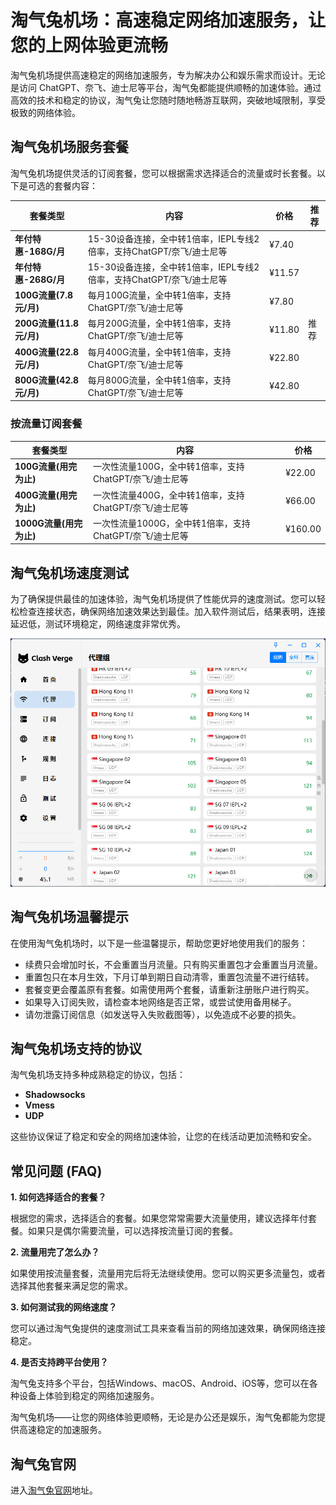 # 淘气兔机场：高速稳定网络加速服务，让您的上网体验更流畅

淘气兔机场提供高速稳定的网络加速服务，专为解决办公和娱乐需求而设计。无论是访问 ChatGPT、奈飞、迪士尼等平台，淘气兔都能提供顺畅的加速体验。通过高效的技术和稳定的协议，淘气兔让您随时随地畅游互联网，突破地域限制，享受极致的网络体验。

## 淘气兔机场服务套餐

淘气兔机场提供灵活的订阅套餐，您可以根据需求选择适合的流量或时长套餐。以下是可选的套餐内容：

| 套餐类型           | 内容                                        | 价格    | 推荐 |
|------------------|-------------------------------------------|-------|------|
| **年付特惠-168G/月** | 15-30设备连接，全中转1倍率，IEPL专线2倍率，支持ChatGPT/奈飞/迪士尼等 | ¥7.40  |      |
| **年付特惠-268G/月** | 15-30设备连接，全中转1倍率，IEPL专线2倍率，支持ChatGPT/奈飞/迪士尼等 | ¥11.57 |      |
| **100G流量(7.8元/月)** | 每月100G流量，全中转1倍率，支持ChatGPT/奈飞/迪士尼等 | ¥7.80  |      |
| **200G流量(11.8元/月)** | 每月200G流量，全中转1倍率，支持ChatGPT/奈飞/迪士尼等 | ¥11.80 | 推荐 |
| **400G流量(22.8元/月)** | 每月400G流量，全中转1倍率，支持ChatGPT/奈飞/迪士尼等 | ¥22.80 |      |
| **800G流量(42.8元/月)** | 每月800G流量，全中转1倍率，支持ChatGPT/奈飞/迪士尼等 | ¥42.80 |      |

### 按流量订阅套餐

| 套餐类型           | 内容                                        | 价格    |
|------------------|-------------------------------------------|-------|
| **100G流量(用完为止)** | 一次性流量100G，全中转1倍率，支持ChatGPT/奈飞/迪士尼等 | ¥22.00 |
| **400G流量(用完为止)** | 一次性流量400G，全中转1倍率，支持ChatGPT/奈飞/迪士尼等 | ¥66.00 |
| **1000G流量(用完为止)** | 一次性流量1000G，全中转1倍率，支持ChatGPT/奈飞/迪士尼等 | ¥160.00 |

## 淘气兔机场速度测试

为了确保提供最佳的加速体验，淘气兔机场提供了性能优异的速度测试。您可以轻松检查连接状态，确保网络加速效果达到最佳。加入软件测试后，结果表明，连接延迟低，测试环境稳定，网络速度非常优秀。

![淘气兔机场速度测试](1743497498.png)

## 淘气兔机场温馨提示

在使用淘气兔机场时，以下是一些温馨提示，帮助您更好地使用我们的服务：

- 续费只会增加时长，不会重置当月流量。只有购买重置包才会重置当月流量。
- 重置包只在本月生效，下月订单到期日自动清零，重置包流量不进行结转。
- 套餐变更会覆盖原有套餐。如需使用两个套餐，请重新注册账户进行购买。
- 如果导入订阅失败，请检查本地网络是否正常，或尝试使用备用梯子。
- 请勿泄露订阅信息（如发送导入失败截图等），以免造成不必要的损失。

## 淘气兔机场支持的协议

淘气兔机场支持多种成熟稳定的协议，包括：

- **Shadowsocks**
- **Vmess**
- **UDP**

这些协议保证了稳定和安全的网络加速体验，让您的在线活动更加流畅和安全。

## 常见问题 (FAQ)

**1. 如何选择适合的套餐？**

根据您的需求，选择适合的套餐。如果您常常需要大流量使用，建议选择年付套餐。如果只是偶尔需要流量，可以选择按流量订阅的套餐。

**2. 流量用完了怎么办？**

如果使用按流量套餐，流量用完后将无法继续使用。您可以购买更多流量包，或者选择其他套餐来满足您的需求。

**3. 如何测试我的网络速度？**

您可以通过淘气兔提供的速度测试工具来查看当前的网络加速效果，确保网络连接稳定。

**4. 是否支持跨平台使用？**

淘气兔支持多个平台，包括Windows、macOS、Android、iOS等，您可以在各种设备上体验到稳定的网络加速服务。

淘气兔机场——让您的网络体验更顺畅，无论是办公还是娱乐，淘气兔都能为您提供高速稳定的加速服务。

## 淘气兔官网

进入[淘气兔官网](https://tiao.bid/300)地址。
